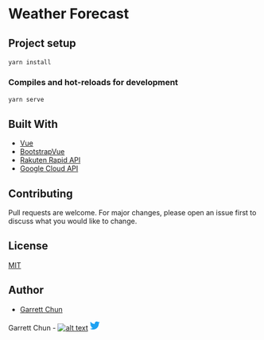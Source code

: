 # Weather Forecast

## Project setup
```
yarn install
```

### Compiles and hot-reloads for development
```
yarn serve
```

## Built With

- [Vue](https://vuejs.org/)
- [BootstrapVue](https://bootstrap-vue.org/)
- [Rakuten Rapid API](https://english.api.rakuten.net/)
- [Google Cloud API](https://cloud.google.com/apis)

## Contributing

Pull requests are welcome. For major changes, please open an issue first to discuss what you would like to change.

## License

[MIT](https://choosealicense.com/licenses/mit/)

## Author

- [Garrett Chun](https://github.com/KapakahiCoder)

Garrett Chun  -  [![alt text][1.1]][3]       [![alt text][1.2]][4]

[1.1]: http://i.imgur.com/9I6NRUm.png
[1.2]: ./src/assets/twitter20.png

[3]: https://github.com/KapakahiCoder
[4]: http://www.twitter.com/KapakahiCoder